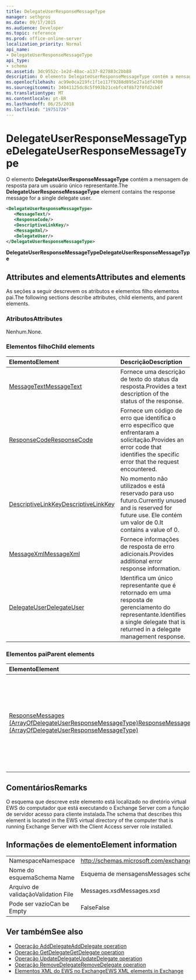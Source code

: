```yaml
---
title: DelegateUserResponseMessageType
manager: sethgros
ms.date: 09/17/2015
ms.audience: Developer
ms.topic: reference
ms.prod: office-online-server
localization_priority: Normal
api_name:
- DelegateUserResponseMessageType
api_type:
- schema
ms.assetid: 3dc9552c-1e2d-40ac-a137-827883c2bb88
description: O elemento DelegateUserResponseMessageType contém a mensagem de resposta para um usuário único representante.
ms.openlocfilehash: ac99e0ca219fc1f1e117f9288d895e27a1df4700
ms.sourcegitcommit: 34041125dc8c5f993b21cebfc4f8b72f0fd2cb6f
ms.translationtype: MT
ms.contentlocale: pt-BR
ms.lasthandoff: 06/25/2018
ms.locfileid: "19751726"
---
```

# <a name="delegateuserresponsemessagetype"></a><span data-ttu-id="494b7-103">DelegateUserResponseMessageType</span><span class="sxs-lookup"><span data-stu-id="494b7-103">DelegateUserResponseMessageType</span></span>

<span data-ttu-id="494b7-104">O elemento **DelegateUserResponseMessageType** contém a mensagem de resposta para um usuário único representante.</span><span class="sxs-lookup"><span data-stu-id="494b7-104">The **DelegateUserResponseMessageType** element contains the response message for a single delegate user.</span></span> 
  
```xml
<DelegateUserResponseMessageType>
   <MessageText/>
   <ResponseCode/>
   <DescriptiveLinkKey/>
   <MessageXml/>
   <DelegateUser/>
</DelegateUserResponseMessageType>
```

<span data-ttu-id="494b7-105">**DelegateUserResponseMessageType**</span><span class="sxs-lookup"><span data-stu-id="494b7-105">**DelegateUserResponseMessageType**</span></span>

## <a name="attributes-and-elements"></a><span data-ttu-id="494b7-106">Attributes and elements</span><span class="sxs-lookup"><span data-stu-id="494b7-106">Attributes and elements</span></span>

<span data-ttu-id="494b7-107">As seções a seguir descrevem os atributos e elementos filho elementos pai.</span><span class="sxs-lookup"><span data-stu-id="494b7-107">The following sections describe attributes, child elements, and parent elements.</span></span>
  
### <a name="attributes"></a><span data-ttu-id="494b7-108">Atributos</span><span class="sxs-lookup"><span data-stu-id="494b7-108">Attributes</span></span>

<span data-ttu-id="494b7-109">Nenhum.</span><span class="sxs-lookup"><span data-stu-id="494b7-109">None.</span></span>
  
### <a name="child-elements"></a><span data-ttu-id="494b7-110">Elementos filho</span><span class="sxs-lookup"><span data-stu-id="494b7-110">Child elements</span></span>

|<span data-ttu-id="494b7-111">**Elemento**</span><span class="sxs-lookup"><span data-stu-id="494b7-111">**Element**</span></span>|<span data-ttu-id="494b7-112">**Descrição**</span><span class="sxs-lookup"><span data-stu-id="494b7-112">**Description**</span></span>|
|:-----|:-----|
|[<span data-ttu-id="494b7-113">MessageText</span><span class="sxs-lookup"><span data-stu-id="494b7-113">MessageText</span></span>](messagetext.md) <br/> |<span data-ttu-id="494b7-114">Fornece uma descrição de texto do status da resposta.</span><span class="sxs-lookup"><span data-stu-id="494b7-114">Provides a text description of the status of the response.</span></span>  <br/> |
|[<span data-ttu-id="494b7-115">ResponseCode</span><span class="sxs-lookup"><span data-stu-id="494b7-115">ResponseCode</span></span>](responsecode.md) <br/> |<span data-ttu-id="494b7-116">Fornece um código de erro que identifica o erro específico que enfrentaram a solicitação.</span><span class="sxs-lookup"><span data-stu-id="494b7-116">Provides an error code that identifies the specific error that the request encountered.</span></span>  <br/> |
|[<span data-ttu-id="494b7-117">DescriptiveLinkKey</span><span class="sxs-lookup"><span data-stu-id="494b7-117">DescriptiveLinkKey</span></span>](descriptivelinkkey.md) <br/> |<span data-ttu-id="494b7-118">No momento não utilizados e está reservado para uso futuro.</span><span class="sxs-lookup"><span data-stu-id="494b7-118">Currently unused and is reserved for future use.</span></span> <span data-ttu-id="494b7-119">Ele contém um valor de 0.</span><span class="sxs-lookup"><span data-stu-id="494b7-119">It contains a value of 0.</span></span>  <br/> |
|[<span data-ttu-id="494b7-120">MessageXml</span><span class="sxs-lookup"><span data-stu-id="494b7-120">MessageXml</span></span>](messagexml.md) <br/> |<span data-ttu-id="494b7-121">Fornece informações de resposta de erro adicionais.</span><span class="sxs-lookup"><span data-stu-id="494b7-121">Provides additional error response information.</span></span>  <br/> |
|[<span data-ttu-id="494b7-122">DelegateUser</span><span class="sxs-lookup"><span data-stu-id="494b7-122">DelegateUser</span></span>](delegateuser.md) <br/> |<span data-ttu-id="494b7-123">Identifica um único representante que é retornado em uma resposta de gerenciamento do representante.</span><span class="sxs-lookup"><span data-stu-id="494b7-123">Identifies a single delegate that is returned in a delegate management response.</span></span>  <br/> |
   
### <a name="parent-elements"></a><span data-ttu-id="494b7-124">Elementos pai</span><span class="sxs-lookup"><span data-stu-id="494b7-124">Parent elements</span></span>

|<span data-ttu-id="494b7-125">**Elemento**</span><span class="sxs-lookup"><span data-stu-id="494b7-125">**Element**</span></span>|<span data-ttu-id="494b7-126">**Descrição**</span><span class="sxs-lookup"><span data-stu-id="494b7-126">**Description**</span></span>|
|:-----|:-----|
|[<span data-ttu-id="494b7-127">ResponseMessages (ArrayOfDelegateUserResponseMessageType)</span><span class="sxs-lookup"><span data-stu-id="494b7-127">ResponseMessages (ArrayOfDelegateUserResponseMessageType)</span></span>](responsemessages-arrayofdelegateuserresponsemessagetype.md) <br/> |<span data-ttu-id="494b7-128">Contém as mensagens de resposta para uma solicitação de gerenciamento do representante de serviços Web do Exchange.</span><span class="sxs-lookup"><span data-stu-id="494b7-128">Contains the response messages for an Exchange Web Services delegate management request.</span></span>  <br/> |
   
## <a name="remarks"></a><span data-ttu-id="494b7-129">Comentários</span><span class="sxs-lookup"><span data-stu-id="494b7-129">Remarks</span></span>

<span data-ttu-id="494b7-130">O esquema que descreve este elemento está localizado no diretório virtual EWS do computador que está executando o Exchange Server com a função de servidor acesso para cliente instalada.</span><span class="sxs-lookup"><span data-stu-id="494b7-130">The schema that describes this element is located in the EWS virtual directory of the computer that is running Exchange Server with the Client Access server role installed.</span></span>
  
## <a name="element-information"></a><span data-ttu-id="494b7-131">Informações de elemento</span><span class="sxs-lookup"><span data-stu-id="494b7-131">Element information</span></span>

|||
|:-----|:-----|
|<span data-ttu-id="494b7-132">Namespace</span><span class="sxs-lookup"><span data-stu-id="494b7-132">Namespace</span></span>  <br/> |http://schemas.microsoft.com/exchange/services/2006/messages  <br/> |
|<span data-ttu-id="494b7-133">Nome do esquema</span><span class="sxs-lookup"><span data-stu-id="494b7-133">Schema Name</span></span>  <br/> |<span data-ttu-id="494b7-134">Esquema de mensagens</span><span class="sxs-lookup"><span data-stu-id="494b7-134">Messages schema</span></span>  <br/> |
|<span data-ttu-id="494b7-135">Arquivo de validação</span><span class="sxs-lookup"><span data-stu-id="494b7-135">Validation File</span></span>  <br/> |<span data-ttu-id="494b7-136">Messages.xsd</span><span class="sxs-lookup"><span data-stu-id="494b7-136">Messages.xsd</span></span>  <br/> |
|<span data-ttu-id="494b7-137">Pode ser vazio</span><span class="sxs-lookup"><span data-stu-id="494b7-137">Can be Empty</span></span>  <br/> |<span data-ttu-id="494b7-138">False</span><span class="sxs-lookup"><span data-stu-id="494b7-138">False</span></span>  <br/> |
   
## <a name="see-also"></a><span data-ttu-id="494b7-139">Ver também</span><span class="sxs-lookup"><span data-stu-id="494b7-139">See also</span></span>

- [<span data-ttu-id="494b7-140">Operação AddDelegate</span><span class="sxs-lookup"><span data-stu-id="494b7-140">AddDelegate operation</span></span>](adddelegate-operation.md)  
- [<span data-ttu-id="494b7-141">Operação GetDelegate</span><span class="sxs-lookup"><span data-stu-id="494b7-141">GetDelegate operation</span></span>](getdelegate-operation.md) 
- [<span data-ttu-id="494b7-142">Operação UpdateDelegate</span><span class="sxs-lookup"><span data-stu-id="494b7-142">UpdateDelegate operation</span></span>](updatedelegate-operation.md)  
- [<span data-ttu-id="494b7-143">Operação RemoveDelegate</span><span class="sxs-lookup"><span data-stu-id="494b7-143">RemoveDelegate operation</span></span>](removedelegate-operation.md)
- [<span data-ttu-id="494b7-144">Elementos XML do EWS no Exchange</span><span class="sxs-lookup"><span data-stu-id="494b7-144">EWS XML elements in Exchange</span></span>](ews-xml-elements-in-exchange.md)

